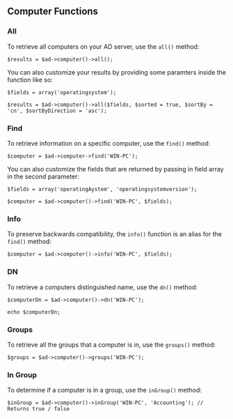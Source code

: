 ## Computer Functions

### All

To retrieve all computers on your AD server, use the `all()` method:

    $results = $ad->computer()->all();

You can also customize your results by providing some paramters inside the function like so:

    $fields = array('operatingsystem');
    
    $results = $ad->computer()->all($fields, $sorted = true, $sortBy = 'cn', $sortByDirection = 'asc');

### Find

To retrieve information on a specific computer, use the `find()` method:

    $computer = $ad->computer->find('WIN-PC');
    
You can also customize the fields that are returned by passing in field array in the second parameter:

    $fields = array('operatingAystem', 'operatingsystemversion');
    
    $computer = $ad->computer()->find('WIN-PC', $fields);
    
### Info

To preserve backwards compatibility, the `info()` function is an alias for the `find()` method:

    $computer = $ad->computer()->info('WIN-PC', $fields);

### DN

To retrieve a computers distinguished name, use the `dn()` method:

    $computerDn = $ad->computer()->dn('WIN-PC');
    
    echo $computerDn;

### Groups

To retrieve all the groups that a computer is in, use the `groups()` method:

    $groups = $ad->computer()->groups('WIN-PC');
    
### In Group

To determine if a computer is in a group, use the `inGroup()` method:

    $inGroup = $ad->computer()->inGroup('WIN-PC', 'Accounting'); // Returns true / false

